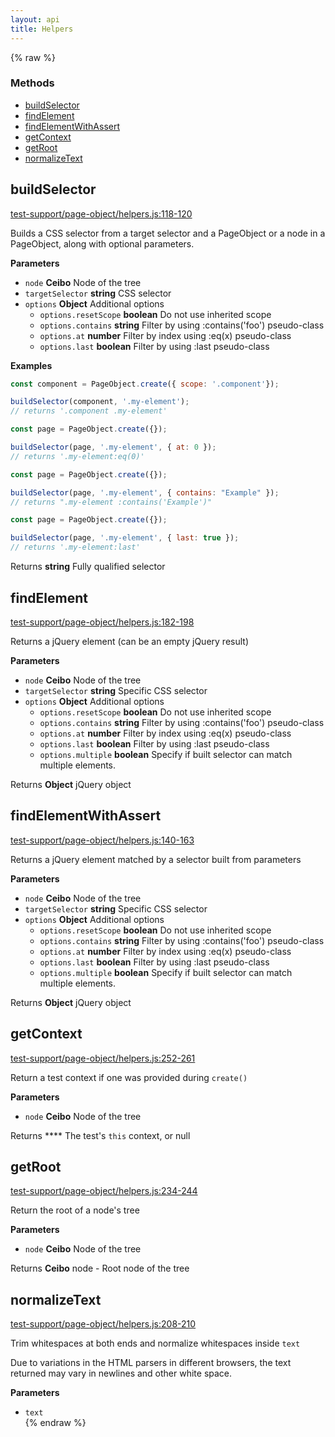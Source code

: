 ```yaml
---
layout: api
title: Helpers
---
```


{% raw %}
### Methods

- [buildSelector](#buildselector)
- [findElement](#findelement)
- [findElementWithAssert](#findelementwithassert)
- [getContext](#getcontext)
- [getRoot](#getroot)
- [normalizeText](#normalizetext)

## buildSelector

[test-support/page-object/helpers.js:118-120](https://github.com/san650/ember-cli-page-object/blob/fbc76e9109d2f5ce0729fcda7f18959f3ef6fa0e/test-support/page-object/helpers.js#L118-L120 "Source code on GitHub")

Builds a CSS selector from a target selector and a PageObject or a node in a PageObject, along with optional parameters.

**Parameters**

-   `node` **Ceibo** Node of the tree
-   `targetSelector` **string** CSS selector
-   `options` **Object** Additional options
    -   `options.resetScope` **boolean** Do not use inherited scope
    -   `options.contains` **string** Filter by using :contains('foo') pseudo-class
    -   `options.at` **number** Filter by index using :eq(x) pseudo-class
    -   `options.last` **boolean** Filter by using :last pseudo-class

**Examples**

```javascript
const component = PageObject.create({ scope: '.component'});

buildSelector(component, '.my-element');
// returns '.component .my-element'
```

```javascript
const page = PageObject.create({});

buildSelector(page, '.my-element', { at: 0 });
// returns '.my-element:eq(0)'
```

```javascript
const page = PageObject.create({});

buildSelector(page, '.my-element', { contains: "Example" });
// returns ".my-element :contains('Example')"
```

```javascript
const page = PageObject.create({});

buildSelector(page, '.my-element', { last: true });
// returns '.my-element:last'
```

Returns **string** Fully qualified selector

## findElement

[test-support/page-object/helpers.js:182-198](https://github.com/san650/ember-cli-page-object/blob/fbc76e9109d2f5ce0729fcda7f18959f3ef6fa0e/test-support/page-object/helpers.js#L182-L198 "Source code on GitHub")

Returns a jQuery element (can be an empty jQuery result)

**Parameters**

-   `node` **Ceibo** Node of the tree
-   `targetSelector` **string** Specific CSS selector
-   `options` **Object** Additional options
    -   `options.resetScope` **boolean** Do not use inherited scope
    -   `options.contains` **string** Filter by using :contains('foo') pseudo-class
    -   `options.at` **number** Filter by index using :eq(x) pseudo-class
    -   `options.last` **boolean** Filter by using :last pseudo-class
    -   `options.multiple` **boolean** Specify if built selector can match multiple elements.

Returns **Object** jQuery object

## findElementWithAssert

[test-support/page-object/helpers.js:140-163](https://github.com/san650/ember-cli-page-object/blob/fbc76e9109d2f5ce0729fcda7f18959f3ef6fa0e/test-support/page-object/helpers.js#L140-L163 "Source code on GitHub")

Returns a jQuery element matched by a selector built from parameters

**Parameters**

-   `node` **Ceibo** Node of the tree
-   `targetSelector` **string** Specific CSS selector
-   `options` **Object** Additional options
    -   `options.resetScope` **boolean** Do not use inherited scope
    -   `options.contains` **string** Filter by using :contains('foo') pseudo-class
    -   `options.at` **number** Filter by index using :eq(x) pseudo-class
    -   `options.last` **boolean** Filter by using :last pseudo-class
    -   `options.multiple` **boolean** Specify if built selector can match multiple elements.

Returns **Object** jQuery object

## getContext

[test-support/page-object/helpers.js:252-261](https://github.com/san650/ember-cli-page-object/blob/fbc76e9109d2f5ce0729fcda7f18959f3ef6fa0e/test-support/page-object/helpers.js#L252-L261 "Source code on GitHub")

Return a test context if one was provided during `create()`

**Parameters**

-   `node` **Ceibo** Node of the tree

Returns **** The test's `this` context, or null

## getRoot

[test-support/page-object/helpers.js:234-244](https://github.com/san650/ember-cli-page-object/blob/fbc76e9109d2f5ce0729fcda7f18959f3ef6fa0e/test-support/page-object/helpers.js#L234-L244 "Source code on GitHub")

Return the root of a node's tree

**Parameters**

-   `node` **Ceibo** Node of the tree

Returns **Ceibo** node - Root node of the tree

## normalizeText

[test-support/page-object/helpers.js:208-210](https://github.com/san650/ember-cli-page-object/blob/fbc76e9109d2f5ce0729fcda7f18959f3ef6fa0e/test-support/page-object/helpers.js#L208-L210 "Source code on GitHub")

Trim whitespaces at both ends and normalize whitespaces inside `text`

Due to variations in the HTML parsers in different browsers, the text
returned may vary in newlines and other white space.

**Parameters**

-   `text`  
{% endraw %}
